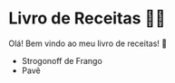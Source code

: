# Livro de Receitas :man_cook:

Olá! Bem vindo ao meu livro de receitas! :clap:

- Strogonoff de Frango
- Pavê

